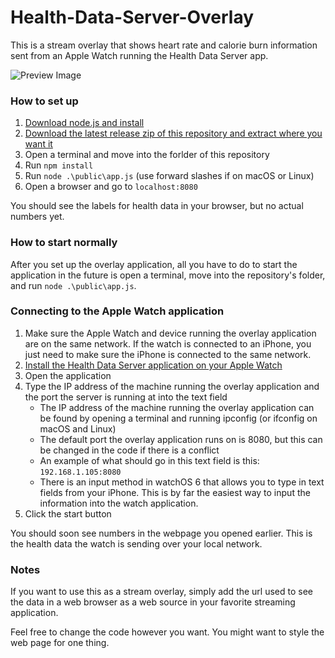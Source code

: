 # Health-Data-Server-Overlay
This is a stream overlay that shows heart rate and calorie burn information sent from an Apple Watch running the Health Data Server app.

![Preview Image](https://github.com/Rexios80/Health-Data-Server-Overlay/blob/develop/PreviewImage.png)
### How to set up
1. [Download node.js and install](https://nodejs.org)
2. [Download the latest release zip of this repository and extract where you want it](https://github.com/Rexios80/Health-Data-Server-Overlay/releases)
3. Open a terminal and move into the forlder of this repository
4. Run `npm install`
5. Run `node .\public\app.js` (use forward slashes if on macOS or Linux)
6. Open a browser and go to `localhost:8080`

You should see the labels for health data in your browser, but no actual numbers yet.

### How to start normally
After you set up the overlay application, all you have to do to start the application in the future is open a terminal, move into the repository's folder, and run `node .\public\app.js`.

### Connecting to the Apple Watch application
1. Make sure the Apple Watch and device running the overlay application are on the same network. If the watch is connected to an iPhone, you just need to make sure the iPhone is connected to the same network.
2. [Install the Health Data Server application on your Apple Watch](https://apps.apple.com/us/app/health-data-server/id1496042074)
3. Open the application
4. Type the IP address of the machine running the overlay application and the port the server is running at into the text field
   - The IP address of the machine running the overlay application can be found by opening a terminal and running ipconfig (or ifconfig on macOS and Linux)
   - The default port the overlay application runs on is 8080, but this can be changed in the code if there is a conflict
   - An example of what should go in this text field is this: `192.168.1.105:8080`
   - There is an input method in watchOS 6 that allows you to type in text fields from your iPhone. This is by far the easiest way to input the information into the watch application.
5. Click the start button

You should soon see numbers in the webpage you opened earlier. This is the health data the watch is sending over your local network.

### Notes
If you want to use this as a stream overlay, simply add the url used to see the data in a web browser as a web source in your favorite streaming application.

Feel free to change the code however you want. You might want to style the web page for one thing.
